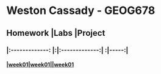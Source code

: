 # Weston Cassady - GEOG678
## Homework     |Labs         |Project
### |:-------------: |:|:-------------:| :|-----:|
#### |[week01](homework/week01)|[week01](lab/week01)||[week01](project/week01)
